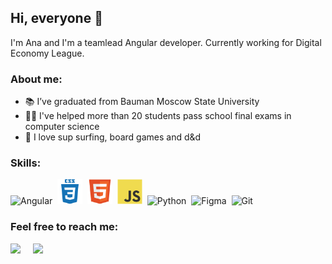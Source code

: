 ## Hi, everyone :cherry_blossom:	
I'm Ana and I'm a teamlead Angular developer. Currently working for Digital Economy League. 

### About me:
+ :books: I’ve graduated from Bauman Moscow State University
+ :woman_teacher: I've helped more than 20 students pass school final exams in computer science
+ :rainbow: I love sup surfing, board games and d&d

### Skills:
<div>
  <img src="https://upload.wikimedia.org/wikipedia/commons/c/cf/Angular_full_color_logo.svg" title="Angular" alt="Angular" width="40" height="40"/>&nbsp;
  <img src="https://github.com/devicons/devicon/blob/master/icons/css3/css3-plain-wordmark.svg"  title="CSS3" alt="CSS" width="40" height="40"/>&nbsp;
  <img src="https://github.com/devicons/devicon/blob/master/icons/html5/html5-original.svg" title="HTML5" alt="HTML" width="40" height="40"/>&nbsp;
  <img src="https://github.com/devicons/devicon/blob/master/icons/javascript/javascript-original.svg" title="JavaScript" alt="JavaScript" width="40" height="40"/>&nbsp;
  <img src="https://entredatos.es/wp-content/uploads/2021/05/1200px-Python-logo-notext.svg.png" title="Python" alt="Python" width="40" height="40"/>&nbsp;
  <img src="https://upload.wikimedia.org/wikipedia/commons/3/33/Figma-logo.svg" title="Figma" alt="Figma" width="40" height="40"/>&nbsp;
  <img src="https://media.tproger.ru/uploads/2020/12/git_guide_for_beginners-cover-icon-original.png" title="Git" alt="Git" width="40" height="40"/>&nbsp;
  </div>

### Feel free to reach me:
<section>
  <a href='https://t.me/steamy_storm'><img src="https://user-images.githubusercontent.com/59168625/182408177-b36dec47-3692-472c-bd60-8ed0d57ee44f.png" width="30"></a>
  &nbsp&nbsp&nbsp
  <a href='mailto:avorohorp@gmail.com'><img src="https://user-images.githubusercontent.com/59168625/182408195-55ee26b7-78dd-4b19-a586-5a3bef190e4a.png" width="30"></a>
</section>

